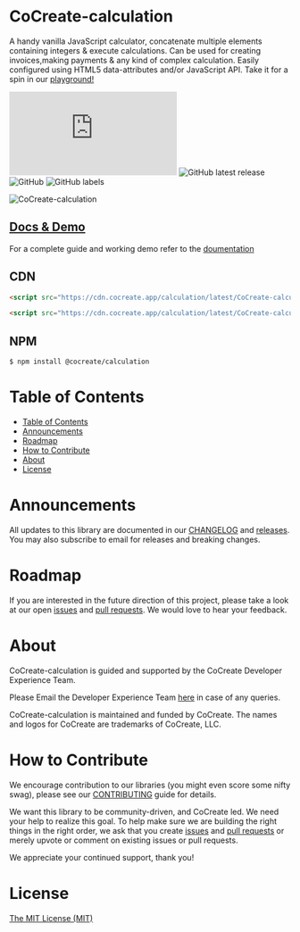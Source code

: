 # CoCreate-calculation

A handy vanilla JavaScript calculator, concatenate multiple elements containing integers & execute calculations. Can be used for creating  invoices,making payments & any kind of complex calculation. Easily configured using HTML5 data-attributes and/or JavaScript API. Take it for a spin in our [playground!](https://cocreate.app/docs/calculation)

![GitHub file size in bytes](https://img.shields.io/github/size/CoCreate-app/CoCreate-calculation/dist/CoCreate-calculation.min.js?label=minified%20size&style=for-the-badge)
![GitHub latest release](https://img.shields.io/github/v/release/CoCreate-app/CoCreate-calculation?style=for-the-badge)
![GitHub](https://img.shields.io/github/license/CoCreate-app/CoCreate-calculation?style=for-the-badge)
![GitHub labels](https://img.shields.io/github/labels/CoCreate-app/CoCreate-calculation/help%20wanted?style=for-the-badge)

![CoCreate-calculation](https://cdn.cocreate.app/docs/CoCreate-calculation.gif)

## [Docs & Demo](https://cocreate.app/docs/calculation)

For a complete guide and working demo refer to the [doumentation](https://cocreate.app/docs/calculation)

## CDN

```html
<script src="https://cdn.cocreate.app/calculation/latest/CoCreate-calculation.min.js"></script>
```

```html
<script src="https://cdn.cocreate.app/calculation/latest/CoCreate-calculation.min.css"></script>
```

## NPM

```shell
$ npm install @cocreate/calculation
```

# Table of Contents

- [Table of Contents](#table-of-contents)
- [Announcements](#announcements)
- [Roadmap](#roadmap)
- [How to Contribute](#how-to-contribute)
- [About](#about)
- [License](#license)

<a name="announcements"></a>

# Announcements

All updates to this library are documented in our [CHANGELOG](https://github.com/CoCreate-app/CoCreate-calculation/blob/master/CHANGELOG.md) and [releases](https://github.com/CoCreate-app/CoCreate-calculation/releases). You may also subscribe to email for releases and breaking changes.

<a name="roadmap"></a>

# Roadmap

If you are interested in the future direction of this project, please take a look at our open [issues](https://github.com/CoCreate-app/CoCreate-calculation/issues) and [pull requests](https://github.com/CoCreate-app/CoCreate-calculation/pulls). We would love to hear your feedback.

<a name="about"></a>

# About

CoCreate-calculation is guided and supported by the CoCreate Developer Experience Team.

Please Email the Developer Experience Team [here](mailto:develop@cocreate.app) in case of any queries.

CoCreate-calculation is maintained and funded by CoCreate. The names and logos for CoCreate are trademarks of CoCreate, LLC.

<a name="contribute"></a>

# How to Contribute

We encourage contribution to our libraries (you might even score some nifty swag), please see our [CONTRIBUTING](https://github.com/CoCreate-app/CoCreate-calculation/blob/master/CONTRIBUTING.md) guide for details.

We want this library to be community-driven, and CoCreate led. We need your help to realize this goal. To help make sure we are building the right things in the right order, we ask that you create [issues](https://github.com/CoCreate-app/CoCreate-calculation/issues) and [pull requests](https://github.com/CoCreate-app/CoCreate-calculation/pulls) or merely upvote or comment on existing issues or pull requests.

We appreciate your continued support, thank you!

# License

[The MIT License (MIT)](https://github.com/CoCreate-app/CoCreate-calculation/blob/master/LICENSE)
